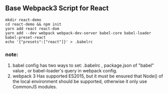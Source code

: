 ## Base Webpack3 Script for React

```base
mkdir react-demo
cd react-demo && npm init
yarn add react react-dom
yarn add --dev webpack webpack-dev-server babel-core babel-loader babel-preset-react
echo '{"presets":["react"]}' > .babelrc
```
### note:
1. babel config has two ways to set: .babelrc , package.json of "babel" value , or babel-loader's query in webpack config.
2. webpack 3 Has supported ES2015, but it must be ensured that Node() of the local environment should be supported, otherwise it only use CommonJS modules.